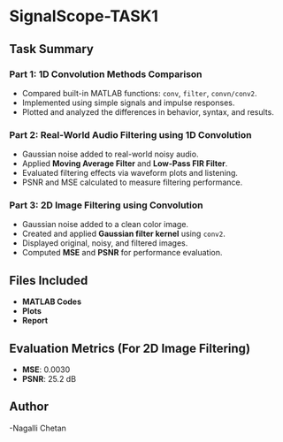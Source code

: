 # SignalScope-TASK1

## Task Summary

###  Part 1: 1D Convolution Methods Comparison
- Compared built-in MATLAB functions: `conv`, `filter`, `convn/conv2`.
- Implemented using simple signals and impulse responses.
- Plotted and analyzed the differences in behavior, syntax, and results.

###  Part 2: Real-World Audio Filtering using 1D Convolution
- Gaussian noise added to real-world noisy audio.
- Applied **Moving Average Filter** and **Low-Pass FIR Filter**.
- Evaluated filtering effects via waveform plots and listening.
- PSNR and MSE calculated to measure filtering performance.

###  Part 3: 2D Image Filtering using Convolution
- Gaussian noise added to a clean color image.
- Created and applied **Gaussian filter kernel** using `conv2`.
- Displayed original, noisy, and filtered images.
- Computed **MSE** and **PSNR** for performance evaluation.

## Files Included
- **MATLAB Codes**
- **Plots**
- **Report**


## Evaluation Metrics (For 2D Image Filtering)
- **MSE**: 0.0030
- **PSNR**: 25.2 dB

## Author
-Nagalli Chetan
